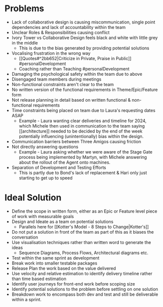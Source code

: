 # Problems
- Lack of collaborative design is causing miscommunication, single point dependencies and lack of accountability within the team
- Unclear Roles & Responsibilities causing conflict
- Ivory Tower vs Collaborative Design feels black and white with little grey in the middle
	- This is due to the bias generated by providing potential solutions
- Vocalising frustration in the wrong way
	- [[Quotes#^2bb652|Criticize in Private, Praise in Public]] #personalDevelopment
	- Coaching rather than Teaching #personalDevelopment 
- Damaging the psychological safety within the team due to above
- Disengaged team members during meetings
- Non-functional constraints aren't clear to the team
- No written version of the functional requirements in Theme/Epic/Feature form
- Not release planning in detail based on written functional & non-functional requirements
- Time constraints being placed on team due to Laura's requesting dates ASAP
	- Example - Laura wanting clear deliveries and timeline for 2024, which Michele then used in communication to the team saying [[architecture]] needed to be decided by the end of the week potentially influencing (unintentionally) bias within the design.
- Communication barriers between Three Amigos causing friction
- Not directly answering questions
	- Example - Laura asking whether we were aware of the Stage Gate process being implemented by Martyn, with Michele answering about the rollout of the Agent onto machines.
- Separation of Development and Testing Efforts
	- This is partly due to Bond's lack of replacement & Hari only just starting to get up to speed
# Ideal Solution
- Define the scope in written form, either as an Epic or Feature level piece of work with measurable goals
- Design and Ideate as a team on potential solutions
	- Parallels here for [[Kotter's Model - 8 Steps to Change|Kotter's]]
- Do not put a solution in front of the team as part of this as it biases the conversation
- Use visualisation techniques rather than written word to generate the ideas
	- Sequence Diagrams, Process Flows, Architectural diagrams etc.
- Test within the same sprint as development
- Break work into smaller testable packages
- Release Plan the work based on the value delivered
- Use velocity and relative estimation to identify delivery timeline rather than time based estimation
- Identify user journeys for front-end work before scoping size
- Identify potential solutions to the problem before settling on one solution
- Breakdown work to encompass both dev and test and still be deliverable within a sprint.